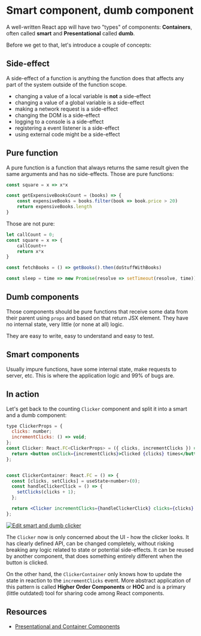 # Smart component, dumb component

A well-written React app will have two "types" of components: **Containers**, often called **smart** and **Presentational** called **dumb**.

Before we get to that, let's introduce a couple of concepts:

## Side-effect

A side-effect of a function is anything the function does that affects any part of the system outside of the function scope.

- changing a value of a local variable is **not** a side-effect
- changing a value of a global variable is a side-effect
- making a network request is a side-effect
- changing the DOM is a side-effect
- logging to a console is a side-effect
- registering a event listener is a side-effect
- using external code might be a side-effect

## Pure function

A pure function is a function that always returns the same result given the same arguments and has no side-effects. Those are pure functions:

```typescript
const square = x => x*x

const getExpensiveBooksCount = (books) => {
    const expensiveBooks = books.filter(book => book.price > 20)
    return expensiveBooks.length
}
```

Those are not pure:

```typescript
let callCount = 0;
const square = x => {
    callCount++
    return x*x
}

const fetchBooks = () => getBooks().then(doStuffWithBooks)

const sleep = time => new Promise(resolve => setTimeout(resolve, time))
```

## Dumb components

Those components should be pure functions that receive some data from their parent using `props` and based on that return JSX element. They have no internal state, very little (or none at all) logic.

They are easy to write, easy to understand and easy to test.

## Smart components

Usually impure functions, have some internal state, make requests to server, etc. This is where the application logic and 99% of bugs are.

## In action

Let's get back to the counting `Clicker` component and split it into a smart and a dumb component:

```jsx
type ClickerProps = {
  clicks: number;
  incrementClicks: () => void;
};
const Clicker: React.FC<ClickerProps> = ({ clicks, incrementClicks }) => {
  return <button onClick={incrementClicks}>Clicked {clicks} times</button>;
};


const ClickerContainer: React.FC = () => {
  const [clicks, setClicks] = useState<number>(0);
  const handleClickerClick = () => {
    setClicks(clicks + 1);
  };

  return <Clicker incrementClicks={handleClickerClick} clicks={clicks} />;
};
```

[![Edit smart and dumb clicker](https://codesandbox.io/static/img/play-codesandbox.svg)](https://codesandbox.io/s/working-clicker-4n7f5?fontsize=14)


The `Clicker` now is only concerned about the UI - how the clicker looks. It has clearly defined API, can be changed completely, without risking breaking any logic related to state or potential side-effects. It can be reused by another component, that does something entirely different when the button is clicked.

On the other hand, the `ClickerContainer` only knows how to update the state in reaction to the `incrementClicks` event. More abstract application of this pattern is called **Higher Order Components** or **HOC** and is a primary (little outdated) tool for sharing code among React components.

## Resources

- [Presentational and Container Components](https://medium.com/@dan_abramov/smart-and-dumb-components-7ca2f9a7c7d0)

